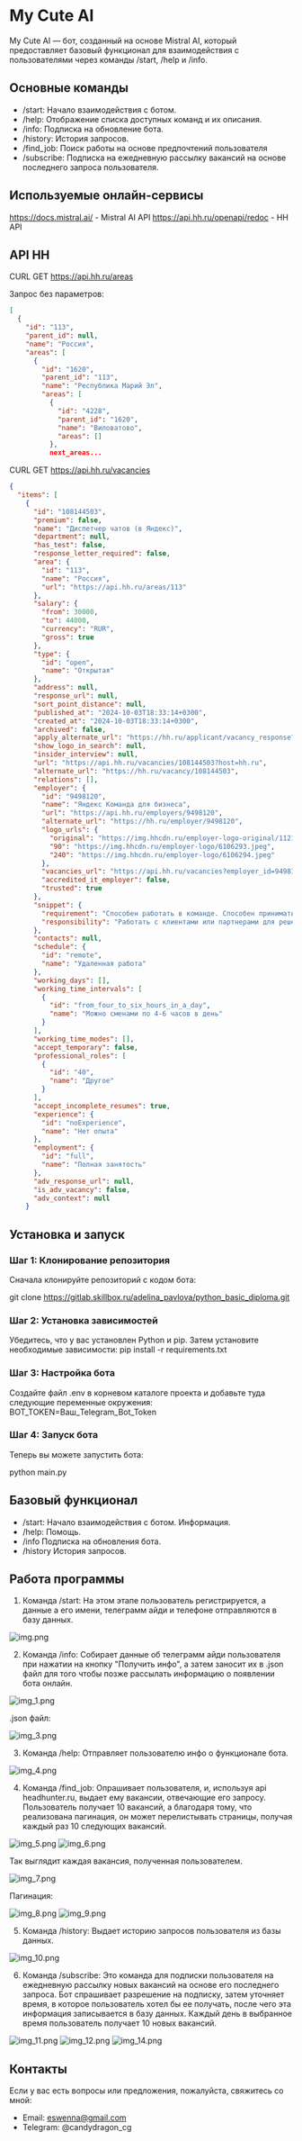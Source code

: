 # My Cute AI

My Cute AI — бот, созданный на основе Mistral AI, который предоставляет базовый функционал для взаимодействия с пользователями через команды /start, /help и /info.

## Основные команды

- /start: Начало взаимодействия с ботом.
- /help: Отображение списка доступных команд и их описания.
- /info: Подписка на обновление бота.
- /history: История запросов.
- /find_job: Поиск работы на основе предпочтений пользователя
- /subscribe: Подписка на ежедневную рассылку вакансий на основе последнего запроса пользователя.

## Используемые онлайн-сервисы

https://docs.mistral.ai/ - Mistral AI API
https://api.hh.ru/openapi/redoc - HH API


## API HH

CURL GET https://api.hh.ru/areas

Запрос без параметров:

```json
[
  {
    "id": "113",
    "parent_id": null,
    "name": "Россия",
    "areas": [
      {
        "id": "1620",
        "parent_id": "113",
        "name": "Республика Марий Эл",
        "areas": [
          {
            "id": "4228",
            "parent_id": "1620",
            "name": "Виловатово",
            "areas": []
          },
          next_areas...
```

CURL GET https://api.hh.ru/vacancies

```json
{
  "items": [
    {
      "id": "108144503",
      "premium": false,
      "name": "Диспетчер чатов (в Яндекс)",
      "department": null,
      "has_test": false,
      "response_letter_required": false,
      "area": {
        "id": "113",
        "name": "Россия",
        "url": "https://api.hh.ru/areas/113"
      },
      "salary": {
        "from": 30000,
        "to": 44000,
        "currency": "RUR",
        "gross": true
      },
      "type": {
        "id": "open",
        "name": "Открытая"
      },
      "address": null,
      "response_url": null,
      "sort_point_distance": null,
      "published_at": "2024-10-03T18:33:14+0300",
      "created_at": "2024-10-03T18:33:14+0300",
      "archived": false,
      "apply_alternate_url": "https://hh.ru/applicant/vacancy_response?vacancyId=108144503",
      "show_logo_in_search": null,
      "insider_interview": null,
      "url": "https://api.hh.ru/vacancies/108144503?host=hh.ru",
      "alternate_url": "https://hh.ru/vacancy/108144503",
      "relations": [],
      "employer": {
        "id": "9498120",
        "name": "Яндекс Команда для бизнеса",
        "url": "https://api.hh.ru/employers/9498120",
        "alternate_url": "https://hh.ru/employer/9498120",
        "logo_urls": {
          "original": "https://img.hhcdn.ru/employer-logo-original/1121425.jpg",
          "90": "https://img.hhcdn.ru/employer-logo/6106293.jpeg",
          "240": "https://img.hhcdn.ru/employer-logo/6106294.jpeg"
        },
        "vacancies_url": "https://api.hh.ru/vacancies?employer_id=9498120",
        "accredited_it_employer": false,
        "trusted": true
      },
      "snippet": {
        "requirement": "Способен работать в команде. Способен принимать решения самостоятельно. Готов учиться и узнавать новое. Опыт работы в колл-центре или службе...",
        "responsibility": "Работать с клиентами или партнерами для решения разнообразных ситуаций. Развивать процессы и инструменты для улучшения качества сервисов."
      },
      "contacts": null,
      "schedule": {
        "id": "remote",
        "name": "Удаленная работа"
      },
      "working_days": [],
      "working_time_intervals": [
        {
          "id": "from_four_to_six_hours_in_a_day",
          "name": "Можно сменами по 4-6 часов в день"
        }
      ],
      "working_time_modes": [],
      "accept_temporary": false,
      "professional_roles": [
        {
          "id": "40",
          "name": "Другое"
        }
      ],
      "accept_incomplete_resumes": true,
      "experience": {
        "id": "noExperience",
        "name": "Нет опыта"
      },
      "employment": {
        "id": "full",
        "name": "Полная занятость"
      },
      "adv_response_url": null,
      "is_adv_vacancy": false,
      "adv_context": null
    }
```


## Установка и запуск

### Шаг 1: Клонирование репозитория

Сначала клонируйте репозиторий с кодом бота:

git clone https://gitlab.skillbox.ru/adelina_pavlova/python_basic_diploma.git

### Шаг 2: Установка зависимостей

Убедитесь, что у вас установлен Python и pip. Затем установите необходимые зависимости:
pip install -r requirements.txt

### Шаг 3: Настройка бота

Создайте файл .env в корневом каталоге проекта и добавьте туда следующие переменные окружения:
BOT_TOKEN=Ваш_Telegram_Bot_Token

### Шаг 4: Запуск бота

Теперь вы можете запустить бота:

python main.py


## Базовый функционал

- /start: Начало взаимодействия с ботом. Информация.
- /help: Помощь.
- /info Подписка на обновления бота.
- /history История запросов.

## Работа программы

1. Команда /start:
На этом этапе пользователь регистрируется, а данные а его имени, телеграмм айди и телефоне отправляются в базу данных.

![img.png](img.png)

2. Команда /info:
Собирает данные об телеграмм айди пользователя при нажатии на кнопку "Получить инфо", а затем заносит их в .json файл для того чтобы позже рассылать информацию о появлении бота онлайн.

![img_1.png](img_1.png)

.json файл:

![img_3.png](img_3.png)

3. Команда /help:
Отправляет пользователю инфо о функционале бота.

![img_4.png](img_4.png)

4. Команда /find_job:
Опрашивает пользователя, и, используя api headhunter.ru, выдает ему вакансии, отвечающие его запросу. Пользователь получает 10 вакансий, а благодаря тому, что реализована пагинация, он может перелистывать страницы, получая каждый раз 10 следующих вакансий.

![img_5.png](img_5.png)
![img_6.png](img_6.png)

Так выглядит каждая вакансия, полученная пользователем.

![img_7.png](img_7.png)

Пагинация:

![img_8.png](img_8.png)
![img_9.png](img_9.png)

5. Команда /history:
Выдает историю запросов пользователя из базы данных.

![img_10.png](img_10.png)

6. Команда /subscribe:
Это команда для подписки пользователя на ежедневную рассылку новых вакансий на основе его последнего запроса. Бот спрашивает разрешение на подписку, затем уточняет время, в которое пользователь хотел бы ее получать, после чего эта информация записывается в базу данных. Каждый день в выбранное время пользователь получает 10 новых вакансий.

![img_11.png](img_11.png)
![img_12.png](img_12.png)
![img_14.png](img_14.png)

## Контакты

Если у вас есть вопросы или предложения, пожалуйста, свяжитесь со мной:

- Email: eswenna@gmail.com
- Telegram: @candydragon_cg



